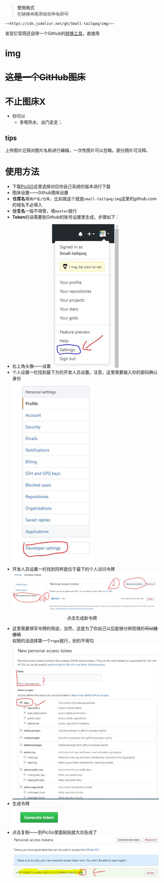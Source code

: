 > **使用格式**  
~~在链接末尾添加文件名即可~~
```
~~https://cdn.jsdelivr.net/gh/Small-tailqwq/img/~~  
```
发现它官网还自带一个Github的[转换工具](https://www.jsdelivr.com/github)，直接用


# **img**  
# ~~这是一个GitHub图床~~  
# 不止图床X
- 你可以 
  - 多喝热水，出门走走； 

## tips   
上传图片记得对图片名称进行编辑，一次性图片可以忽略。部分图片可注释。  


# 使用方法  
- 下载[PicGO](https://github.com/Molunerfinn/PicGo)这里选择对应你自己系统的版本进行下载  
- 图床设置——Github图床设置  
- **仓库名**填`用户名/仓库`，比如我这个就是`small-tailqwq/img`这里的github.com的域名不必填入  
- **分支名**一般不用管，填`master`就行  
- **Token**的话需要到Github的账号设置里生成，步骤如下：  
* 右上角头像——设置 
![](https://raw.githubusercontent.com/Small-tailqwq/img/master/blog/img001.JPG)
* 个人设置一栏找到最下方的开发人员设置。注意，这里需要输入你的密码确认身份  
![](https://raw.githubusercontent.com/Small-tailqwq/img/master/blog/img002.JPG)
* 开发人员设置一栏找到同样是位于最下的个人访问令牌  
![](https://raw.githubusercontent.com/Small-tailqwq/img/master/blog/img003.JPG)  
<p align="center">点击生成新令牌</p>

* 这里需要填写令牌的用途，当然，这是为了你自己以后能够分辨而填的~~可以随便填~~  
权限的话选择第一个`repo`就行，别的不用勾  
![](https://raw.githubusercontent.com/Small-tailqwq/img/master/blog/img004.JPG)
* 生成令牌  
![](https://raw.githubusercontent.com/Small-tailqwq/img/master/blog/img005.JPG)
* 点击复制——到PicGo里面粘贴就大功告成了  
![](https://raw.githubusercontent.com/Small-tailqwq/img/master/blog/img006.JPG)  
